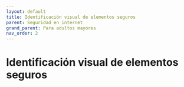 ```yaml
---
layout: default
title: Identificación visual de elementos seguros
parent: Seguridad en internet
grand_parent: Para adultos mayores
nav_order: 2
---
```


# Identificación visual de elementos seguros